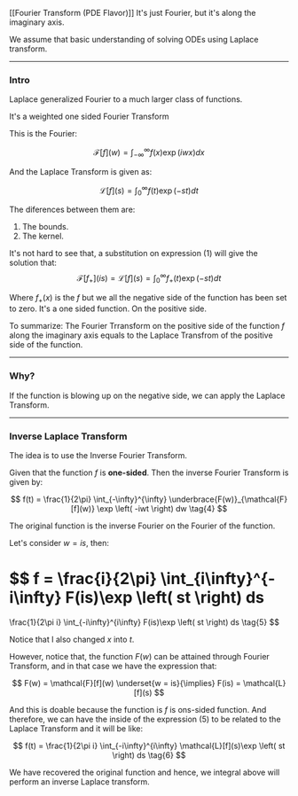 [[Fourier Transform (PDE Flavor)]]
It's just Fourier, but it's along the imaginary axis. 

We assume that basic understanding of solving ODEs using Laplace transform. 

---

### **Intro**

Laplace generalized Fourier to a much larger class of functions. 

It's a weighted one sided Fourier Transform 

This is the Fourier: 

$$
\mathcal{F}[f](w) = \int_{-\infty}^{\infty} 
    f(x)\exp \left(
    iwx
    \right)
dx
\tag{1}
$$

And the Laplace Transform is given as: 

$$
\mathcal{L}[f](s) = 
    \int_{0}^{\infty} 
        f(t)
        \exp \left(
        -st
        \right)
    dt
\tag{2}
$$

The diferences between them are: 
1. The bounds. 
2. The kernel. 

It's not hard to see that, a substitution on expression (1) will give the solution that: 
$$
\mathcal{F}[f_+](is) = 
\mathcal{L}[f](s) =
\int_{0}^{\infty} 
    f_+(t)\exp \left(
    -st
    \right)
dt
\tag{3}
$$

Where $f_+(x)$ is the $f$ but we all the negative side of the function has been set to zero. It's a one sided function. On the positive side. 

To summarize: The Fourier Trransform on the positive side of the function $f$ along the imaginary axis equals to the Laplace Transfrom of the positive side of the function. 

---
### **Why**?

If the function is blowing up on the negative side, we can apply the Laplace Transform. 

---
### **Inverse Laplace Transform**

The idea is to use the Inverse Fourier Transform. 

Given that the function $f$ is **one-sided**. Then the inverse Fourier Transform is given by: 

$$
f(t) = 
\frac{1}{2\pi}
\int_{-\infty}^{\infty} 
    \underbrace{F(w)}_{\mathcal{F}[f](w)}
    \exp \left(
        -iwt
    \right)
dw
\tag{4}
$$

The original function is the inverse Fourier on the Fourier of the function. 

Let's consider $w = is$, then: 

$$
f = 
\frac{i}{2\pi}
\int_{i\infty}^{-i\infty} 
    F(is)\exp \left(
        st
    \right)
ds
=
\frac{1}{2\pi i}
\int_{-i\infty}^{i\infty} 
    F(is)\exp \left(
        st
    \right)
ds
\tag{5}
$$

Notice that I also changed $x$ into $t$.  


However, notice that, the function $F(w)$ can be attained through Fourier Transform, and in that case we have the expression that:

$$
F(w) = \mathcal{F}[f](w) \underset{w = is}{\implies} F(is) = \mathcal{L}[f](s)
$$

And this is doable because the function is $f$ is ons-sided function. And therefore, we can have the inside of the expression (5) to be related to the Laplace Transform and it will be like: 

$$
f(t) = 
\frac{1}{2\pi i}
\int_{-i\infty}^{i\infty} 
   \mathcal{L}[f](s)\exp \left(
        st
    \right)
ds
\tag{6}
$$

We have recovered the original function and hence, we integral above will perform an inverse Laplace transform. 




